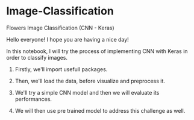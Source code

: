 # Image-Classification
Flowers Image Classification (CNN - Keras)

Hello everyone! I hope you are having a nice day!

In this notebook, I will try the process of implementing CNN with Keras in order to classify images.

1. Firstly, we'll import usefull packages.

2. Then, we'll load the data, before visualize and preprocess it.

3. We'll try a simple CNN model and then we will evaluate its performances.

4. We will then use pre trained model to address this challenge as well.
